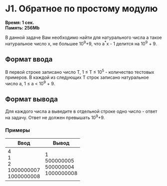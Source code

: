 <h1 class="title">J1. Обратное по простому модулю</h1>
<p><b>Время: 1 сек.<br>Память: 256Mb</b></p>
<p>В данной задаче Вам необходимо найти для натурального числа a такое натуральное число x, не большее 10<sup>9</sup>+9, что a<sup>*</sup>x - 1 делится на 10<sup>9</sup> + 9.</p>
<h2>Формат ввода</h2>
<p>В первой строке записано число T, 1 ≤ T ≤ 10<sup>5</sup> - количество тестовых примеров. В каждой из следующих T строк записано натуральное число a, 1 ≤ a < 10<sup>9</sup> + 9.</p>
<h2>Формат вывода</h2>
<p>Для каждого числа a выведите в отдельной строке одно число - ответ на задачу. Ответ не должен превышать 10<sup>9</sup>+9.</p>
<h3>Примеры</h3>
<table class="sample-tests">
  <thead>
     <tr>
        <th>Ввод</th>
        <th>Вывод</th>
     </tr>
  </thead>
  <tbody>
     <tr>
        <td>4<br />
            1<br />
            2<br />
            1000000007<br />
            1000000008</td>
        <td>1<br />
            500000005<br />
            500000004<br />
            1000000008</td>
     </tr>
  </tbody>
</table>
